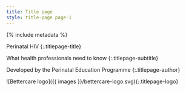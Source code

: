 ```yaml
---
title: Title page
style: title-page page-1
---
```


{% include metadata %}

Perinatal HIV
{:.titlepage-title}

What health professionals need to know
{:.titlepage-subtitle}

Developed by the Perinatal Education Programme
{:.titlepage-author}

![Bettercare logo]({{ images }}/bettercare-logo.svg){:.titlepage-logo}
